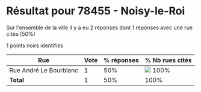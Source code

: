 # Résultat pour 78455 - Noisy-le-Roi

Sur l'ensemble de la ville il y a eu 2 réponses dont 1 réponses avec une rue citée (50%)

1 points noirs identifiés

| Rue | Vote | % réponses | % Nb rues cités|
|-----|------|------------|----------------|
| Rue André Le Bourblanc | 1 | 50% | <img src="../../img/bar_100.gif" />&nbsp;100%|
| **Total** | 1 | 50% | 100%|
